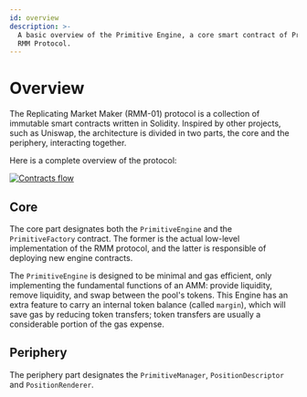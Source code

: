 ```yaml
---
id: overview
description: >-
  A basic overview of the Primitive Engine, a core smart contract of Primitive
  RMM Protocol.
---
```


# Overview

The Replicating Market Maker (RMM-01) protocol is a collection of immutable smart contracts written in Solidity. Inspired by other projects, such as Uniswap, the architecture is divided in two parts, the core and the periphery, interacting together.

Here is a complete overview of the protocol:

[![Contracts flow](/img/contracts-flow.png)](/img/contracts-flow.png)

## Core

The core part designates both the `PrimitiveEngine` and the `PrimitiveFactory` contract. The former is the actual low-level implementation of the RMM protocol, and the latter is responsible of deploying new engine contracts.

The `PrimitiveEngine` is designed to be minimal and gas efficient, only implementing the fundamental functions of an AMM: provide liquidity, remove liquidity, and swap between the pool's tokens.
This Engine has an extra feature to carry an internal token balance (called `margin`), which will save gas by reducing token transfers; token transfers are usually a considerable portion of the gas expense.

## Periphery

The periphery part designates the `PrimitiveManager`, `PositionDescriptor ` and `PositionRenderer`.
